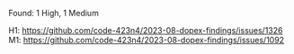 Found: 1 High, 1 Medium

H1: https://github.com/code-423n4/2023-08-dopex-findings/issues/1326
M1: https://github.com/code-423n4/2023-08-dopex-findings/issues/1092